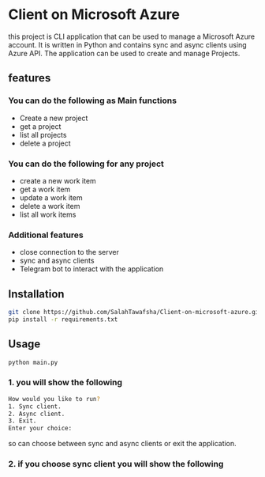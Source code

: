 # Client on Microsoft Azure

this project is CLI application that can be used to manage a Microsoft Azure account. It is written in Python and
contains sync and async clients using Azure API. The application can be used to create and manage Projects.

## features

### You can do the following as Main functions
- Create a new project
- get a project
- list all projects
- delete a project

### You can do the following for any project
- create a new work item
- get a work item
- update a work item
- delete a work item
- list all work items

### Additional features
- close connection to the server
- sync and async clients
- Telegram bot to interact with the application

## Installation

```bash
git clone https://github.com/SalahTawafsha/Client-on-microsoft-azure.git
pip install -r requirements.txt
```

## Usage
```bash
python main.py
```
### 1. you will show the following 
```bash
How would you like to run?
1. Sync client.
2. Async client.
3. Exit.
Enter your choice:
```
so can choose between sync and async clients or exit the application.

### 2. if you choose sync client you will show the following
```bash

